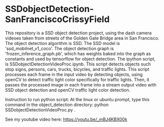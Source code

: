 # SSDobjectDetection-SanFranciscoCrissyField
This repository is a SSD object detection project, using the dash camera videoes taken from streets of the Golden Gate Bridge area in San Francisco. The object detection algorithm is SSD. The SSD model is 'ssd_mobilnet_v1_coco'. The object detection graph is 'frozen_inference_graph.pb', which has weights baked into the graph as constants and used by tensorflow for object detection. The ipython script, is SSDobjectDetectionVideoProc.ipynb. This script detects objects such stop signs, persons, cars, trucks, bicycles, and traffic lights. This script processes each frame in the input video by detecting objects, using openCV to detect traffic light color specifically for traffic lights. Then, it passes the processed image in each frame into a stream output video with SSD object detection and openCV traffic light color detection.

Instruction to run python script:
At the linux or ubuntu prompt, type this command in the object_detection directory: python SSDobjectDetectionVideoProc.py .


See my youtube video here: https://youtu.be/_mBJ4KBX00k

